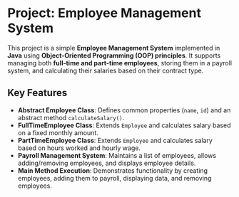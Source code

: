 # Project: Employee Management System

This project is a simple **Employee Management System** implemented in **Java** using **Object-Oriented Programming (OOP) principles**. It supports managing both **full-time and part-time employees**, storing them in a payroll system, and calculating their salaries based on their contract type.

## Key Features
- **Abstract Employee Class**: Defines common properties (`name`, `id`) and an abstract method `calculateSalary()`.
- **FullTimeEmployee Class**: Extends `Employee` and calculates salary based on a fixed monthly amount.
- **PartTimeEmployee Class**: Extends `Employee` and calculates salary based on hours worked and hourly wage.
- **Payroll Management System**: Maintains a list of employees, allows adding/removing employees, and displays employee details.
- **Main Method Execution**: Demonstrates functionality by creating employees, adding them to payroll, displaying data, and removing employees.
